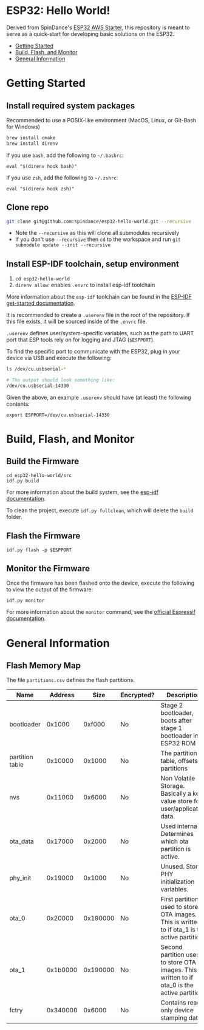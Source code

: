 # ESP32: Hello World!

Derived from SpinDance's [ESP32 AWS Starter](https://github.com/spindance/esp32-aws-starter), this repository is meant to serve as a quick-start for developing basic solutions on the ESP32.

<!-- toc -->

- [Getting Started](#getting-started)
- [Build, Flash, and Monitor](#build-flash-and-monitor)
- [General Information](#general-information)

<!-- tocstop -->

# Getting Started

## Install required system packages

Recommended to use a POSIX-like environment (MacOS, Linux, or Git-Bash for Windows)

```sh
brew install cmake
brew install direnv
```

If you use `bash`, add the following to `~/.bashrc`:

```
eval "$(direnv hook bash)"
```

If you use `zsh`, add the following to `~/.zshrc`:

```
eval "$(direnv hook zsh)"
```

## Clone repo

```sh
git clone git@github.com:spindance/esp32-hello-world.git --recursive
```

* Note the `--recursive` as this will clone all submodules recursively
* If you don't use `--recursive` then `cd` to the workspace and run `git submodule update --init --recursive`

## Install ESP-IDF toolchain, setup environment

1. `cd esp32-hello-world`
1. `direnv allow`: enables `.envrc` to install esp-idf toolchain

More information about the `esp-idf` toolchain can be found in the [ESP-IDF get-started documentation](https://docs.espressif.com/projects/esp-idf/en/latest/get-started/index.html).

It is recommended to create a `.userenv` file in the root of the repository.
If this file exists, it will be sourced inside of the `.envrc` file.

`.userenv` defines user/system-specific variables, such as the path to
UART port that ESP tools rely on for logging and JTAG (`$ESPPORT`).

To find the specific port to communicate with the ESP32, plug in your device via USB and execute the following:

```bash
ls /dev/cu.usbserial-*

# The output should look something like:
/dev/cu.usbserial-14330
```

Given the above, an example `.userenv` should have (at least) the following contents:

```
export ESPPORT=/dev/cu.usbserial-14330
```

# Build, Flash, and Monitor

## Build the Firmware

```
cd esp32-hello-world/src
idf.py build
```

For more information about the build system, see the [esp-idf documentation](https://docs.espressif.com/projects/esp-idf/en/latest/api-guides/build-system.html#idf-py).

To clean the project, execute `idf.py fullclean`, which will delete the `build`
folder.

## Flash the Firmware

```
idf.py flash -p $ESPPORT
```

## Monitor the Firmware

Once the firmware has been flashed onto the device, execute the following to view the output of the firmware:

```
idf.py monitor
```

For more information about the `monitor` command, see the [official Espressif documentation](https://docs.espressif.com/projects/esp-idf/en/latest/esp32/api-guides/tools/idf-monitor.html).

# General Information

## Flash Memory Map

The file `partitions.csv` defines the flash partitions.

| Name | Address | Size | Encrypted? | Description |
| --- | --- | --- | --- | --- |
| bootloader | 0x1000 | 0xf000 | No | Stage 2 bootloader, boots after stage 1 bootloader in ESP32 ROM |
| partition table | 0x10000 | 0x1000 | No | The partition table, offsets to partitions |
| nvs | 0x11000 | 0x6000 | No | Non Volatile Storage. Basically a key-value store for user/application data. |
| ota_data | 0x17000 | 0x2000 | No | Used internally. Determines which ota partition is active. |
| phy_init | 0x19000 | 0x1000 | No | Unused. Stores PHY initialization variables. |
| ota_0 | 0x20000 | 0x190000 | No | First partition used to store OTA images. This is written to if ota_1 is the active partition. |
| ota_1 | 0x1b0000 | 0x190000 | No | Second partition used to store OTA images. This is written to if ota_0 is the active partition. |
| fctry | 0x340000 | 0x6000 | No | Contains read-only device stamping data |
